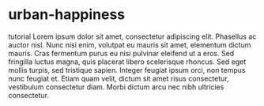 # urban-happiness
tutorial
Lorem ipsum dolor sit amet, consectetur adipiscing elit. Phasellus ac auctor nisl. Nunc nisi enim, volutpat eu mauris sit amet, elementum dictum mauris. Cras fermentum purus eu nisi pulvinar eleifend ut a eros. Sed fringilla luctus magna, quis placerat libero scelerisque rhoncus. Sed eget mollis turpis, sed tristique sapien. Integer feugiat ipsum orci, non tempus nunc feugiat et. Etiam quam velit, dictum sit amet risus consectetur, vestibulum consectetur diam. Morbi dictum arcu nec nibh ultricies consectetur.
